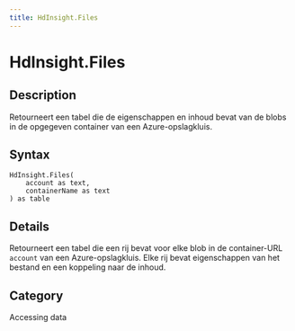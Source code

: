 ```yaml
---
title: HdInsight.Files
---
```


# HdInsight.Files


## Description

Retourneert een tabel die de eigenschappen en inhoud bevat van de blobs in de opgegeven container van een Azure-opslagkluis.


## Syntax

```powerquery
HdInsight.Files(
    account as text,
    containerName as text
) as table
```


## Details

Retourneert een tabel die een rij bevat voor elke blob in de container-URL <code>account</code> van een Azure-opslagkluis. Elke rij bevat eigenschappen van het bestand en een koppeling naar de inhoud.



## Category
Accessing data
